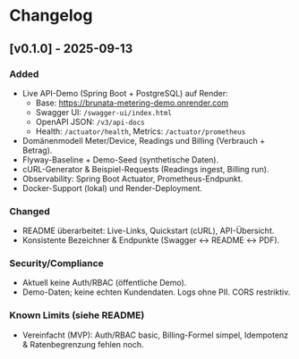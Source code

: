 # Changelog

## [v0.1.0] - 2025-09-13

### Added
- Live API-Demo (Spring Boot + PostgreSQL) auf Render:
  - Base: https://brunata-metering-demo.onrender.com
  - Swagger UI: `/swagger-ui/index.html`
  - OpenAPI JSON: `/v3/api-docs`
  - Health: `/actuator/health`, Metrics: `/actuator/prometheus`
- Domänenmodell Meter/Device, Readings und Billing (Verbrauch + Betrag).
- Flyway-Baseline + Demo-Seed (synthetische Daten).
- cURL-Generator & Beispiel-Requests (Readings ingest, Billing run).
- Observability: Spring Boot Actuator, Prometheus-Endpunkt.
- Docker-Support (lokal) und Render-Deployment.

### Changed
- README überarbeitet: Live-Links, Quickstart (cURL), API-Übersicht.
- Konsistente Bezeichner & Endpunkte (Swagger ↔ README ↔ PDF).

### Security/Compliance
- Aktuell keine Auth/RBAC (öffentliche Demo).
- Demo-Daten; keine echten Kundendaten. Logs ohne PII. CORS restriktiv.

### Known Limits (siehe README)
- Vereinfacht (MVP): Auth/RBAC basic, Billing-Formel simpel, Idempotenz & Ratenbegrenzung fehlen noch.

